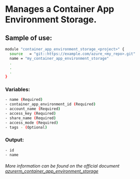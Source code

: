 # Manages a Container App Environment Storage.

## Sample of use:

```bash
module "container_app_environment_storage_<project>" {
  source   = "git::https://example.com/azure_<my_repo>.git"
  name = "my_container_app_environment_storage"
  .
  .
  .
}
```

### Variables:

```bash
- name (Required)
- container_app_environment_id (Required)
- account_name (Required)
- access_key (Required)
- share_name (Required)
- access_mode (Required)
- tags - (Optional)
```

### Output:

```bash
- id
- name
```

###### More information can be found on the official document [azurerm_container_app_environment_storage](https://registry.terraform.io/providers/hashicorp/azurerm/latest/docs/resources/container_app_environment_storage)